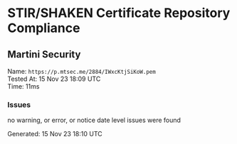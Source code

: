 # STIR/SHAKEN Certificate Repository Compliance

## Martini Security

Name: `https://p.mtsec.me/2884/IWxcKtjSiKoW.pem`\
Tested At: 15 Nov 23 18:09 UTC\
Time: 11ms

### Issues

no warning, or error, or notice date level issues were found

Generated: 15 Nov 23 18:10 UTC